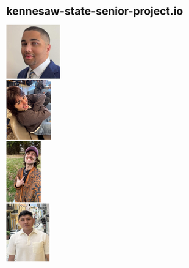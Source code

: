# kennesaw-state-senior-project.io
<html>
  <head>
    <title> Spotify app senior project</title>
 
  </head>
  <body>
    <div>
      <img src="/groupimages/Ryan.png" alt="Photo of Ryan">
      </div>
    <div>
      <img src="/groupimages/Ale.png" alt="Photo of Ale">
    </div>
    <div>
      <img src="/groupimages/Evan.png" alt="Photo of Evan">
    </div>
    <div>
      <img src="/groupimages/Jose.png" alt="Photo of Jose">
      </div>
    
  </body>
  
</html>
